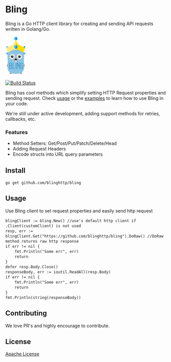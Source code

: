 # Bling 

Bling is a Go HTTP client library for creating and sending API requests written in Golang/Go.

![bling Logo](bling-logo.png)

[![Build Status](https://travis-ci.org/blinghttp/bling.svg "Travis CI status")](https://travis-ci.org/blinghttp/bling)    

Bling has cool methods which simplify setting HTTP Request properties and sending request. Check [usage](#usage) or the [examples](examples) to learn how to use Bling in your code.


We're still under active development, adding support methods for retries, callbacks, etc.

### Features

* Method Setters: Get/Post/Put/Patch/Delete/Head
* Adding Request Headers
* Encode structs into URL query parameters

## Install

    go get github.com/blinghttp/bling


## Usage

Use Bling client to set request properties and easily send http request
```
blingClient := bling.New() //use's default http client if .Client(customClient) is not used
resp, err := blingClient.Get("https://github.com/blinghttp/bling").DoRaw() //DoRaw method returns raw http response
if err != nil {
    fmt.Println("Some err", err)
    return
}
defer resp.Body.Close()
responseBody, err := ioutil.ReadAll(resp.Body)
if err != nil {
    fmt.Println("Some err", err)
    return
}
fmt.Println(string(responseBody))
```

## Contributing

We love PR's and highly encourage to contribute.

## License

[Apache License](LICENSE)